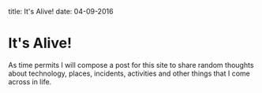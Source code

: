 title: It's Alive!
date: 04-09-2016

# It's Alive!

As time permits I will compose a post for this site to share random
thoughts about technology, places, incidents, activities and other things
that I come across in life.
